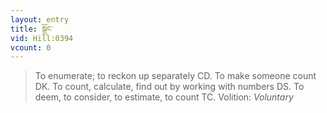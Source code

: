 ```yaml
---
layout: entry
title: སྒྲོང་
vid: Hill:0394
vcount: 0
---
```

> To enumerate; to reckon up separately CD\. To make someone count DK\. To count, calculate, find out by working with numbers DS\. To deem, to consider, to estimate, to count TC\.
> Volition: _Voluntary_


